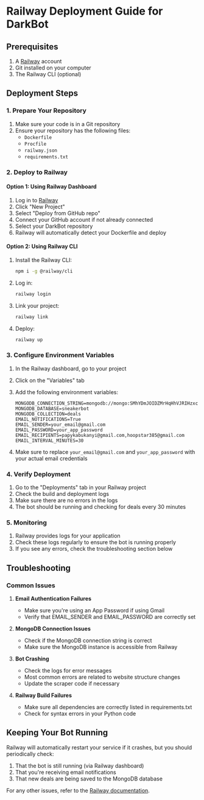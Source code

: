 # Railway Deployment Guide for DarkBot

## Prerequisites

1. A [Railway](https://railway.app/) account
2. Git installed on your computer
3. The Railway CLI (optional)

## Deployment Steps

### 1. Prepare Your Repository

1. Make sure your code is in a Git repository
2. Ensure your repository has the following files:
   - `Dockerfile`
   - `Procfile`
   - `railway.json`
   - `requirements.txt`

### 2. Deploy to Railway

#### Option 1: Using Railway Dashboard

1. Log in to [Railway](https://railway.app/)
2. Click "New Project"
3. Select "Deploy from GitHub repo"
4. Connect your GitHub account if not already connected
5. Select your DarkBot repository
6. Railway will automatically detect your Dockerfile and deploy

#### Option 2: Using Railway CLI

1. Install the Railway CLI:
   ```bash
   npm i -g @railway/cli
   ```

2. Log in:
   ```bash
   railway login
   ```

3. Link your project:
   ```bash
   railway link
   ```

4. Deploy:
   ```bash
   railway up
   ```

### 3. Configure Environment Variables

1. In the Railway dashboard, go to your project
2. Click on the "Variables" tab
3. Add the following environment variables:
   ```
   MONGODB_CONNECTION_STRING=mongodb://mongo:SMhYDmJOIDZMrHqHhVJRIHzxcOfJUaNr@shortline.proxy.rlwy.net:51019
   MONGODB_DATABASE=sneakerbot
   MONGODB_COLLECTION=deals
   EMAIL_NOTIFICATIONS=True
   EMAIL_SENDER=your_email@gmail.com
   EMAIL_PASSWORD=your_app_password
   EMAIL_RECIPIENTS=papykabukanyi@gmail.com,hoopstar385@gmail.com
   EMAIL_INTERVAL_MINUTES=30
   ```

4. Make sure to replace `your_email@gmail.com` and `your_app_password` with your actual email credentials

### 4. Verify Deployment

1. Go to the "Deployments" tab in your Railway project
2. Check the build and deployment logs
3. Make sure there are no errors in the logs
4. The bot should be running and checking for deals every 30 minutes

### 5. Monitoring

1. Railway provides logs for your application
2. Check these logs regularly to ensure the bot is running properly
3. If you see any errors, check the troubleshooting section below

## Troubleshooting

### Common Issues

1. **Email Authentication Failures**
   - Make sure you're using an App Password if using Gmail
   - Verify that EMAIL_SENDER and EMAIL_PASSWORD are correctly set

2. **MongoDB Connection Issues**
   - Check if the MongoDB connection string is correct
   - Make sure the MongoDB instance is accessible from Railway

3. **Bot Crashing**
   - Check the logs for error messages
   - Most common errors are related to website structure changes
   - Update the scraper code if necessary

4. **Railway Build Failures**
   - Make sure all dependencies are correctly listed in requirements.txt
   - Check for syntax errors in your Python code

## Keeping Your Bot Running

Railway will automatically restart your service if it crashes, but you should periodically check:

1. That the bot is still running (via Railway dashboard)
2. That you're receiving email notifications
3. That new deals are being saved to the MongoDB database

For any other issues, refer to the [Railway documentation](https://docs.railway.app/).
